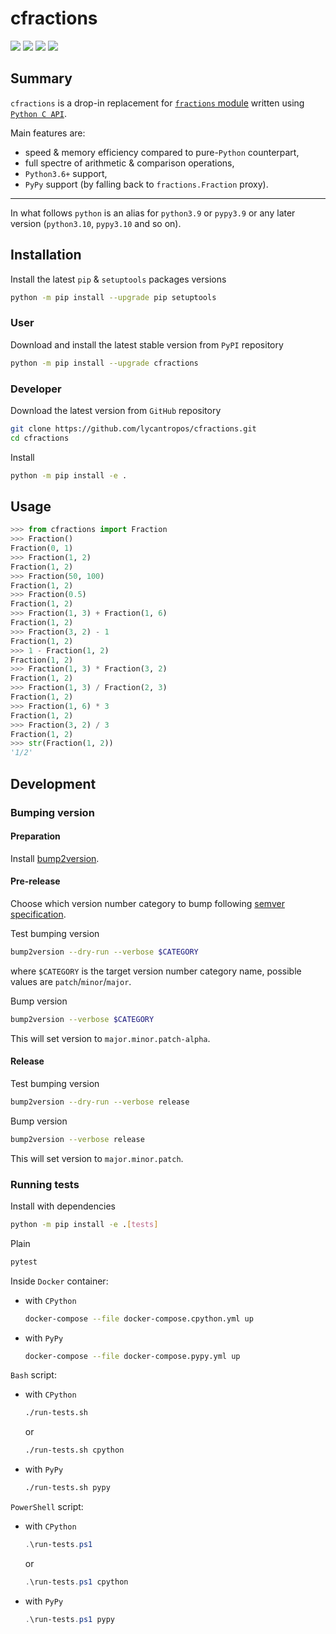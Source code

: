 cfractions
========

[![](https://github.com/lycantropos/cfractions/actions/workflows/ci.yml/badge.svg?branch=master)](https://github.com/lycantropos/cfractions/actions/workflows/ci.yml "Github Actions")
[![](https://codecov.io/gh/lycantropos/cfractions/branch/master/graph/badge.svg)](https://codecov.io/gh/lycantropos/cfractions "Codecov")
[![](https://img.shields.io/github/license/lycantropos/cfractions.svg)](https://github.com/lycantropos/cfractions/blob/master/LICENSE "License")
[![](https://badge.fury.io/py/cfractions.svg)](https://badge.fury.io/py/cfractions "PyPI")

Summary
-------

`cfractions` is a drop-in replacement for [`fractions` module](https://docs.python.org/library/fractions.html)
written using [`Python C API`](https://docs.python.org/c-api/index.html).

Main features are:
- speed & memory efficiency compared to pure-`Python` counterpart,
- full spectre of arithmetic & comparison operations,
- `Python3.6+` support,
- `PyPy` support (by falling back to `fractions.Fraction` proxy).

---

In what follows `python` is an alias for `python3.9` or `pypy3.9`
or any later version (`python3.10`, `pypy3.10` and so on).

Installation
------------

Install the latest `pip` & `setuptools` packages versions
```bash
python -m pip install --upgrade pip setuptools
```

### User

Download and install the latest stable version from `PyPI` repository
```bash
python -m pip install --upgrade cfractions
```

### Developer

Download the latest version from `GitHub` repository
```bash
git clone https://github.com/lycantropos/cfractions.git
cd cfractions
```

Install
```bash
python -m pip install -e .
```

Usage
-----
```python
>>> from cfractions import Fraction
>>> Fraction()
Fraction(0, 1)
>>> Fraction(1, 2)
Fraction(1, 2)
>>> Fraction(50, 100)
Fraction(1, 2)
>>> Fraction(0.5)
Fraction(1, 2)
>>> Fraction(1, 3) + Fraction(1, 6)
Fraction(1, 2)
>>> Fraction(3, 2) - 1
Fraction(1, 2)
>>> 1 - Fraction(1, 2)
Fraction(1, 2)
>>> Fraction(1, 3) * Fraction(3, 2)
Fraction(1, 2)
>>> Fraction(1, 3) / Fraction(2, 3)
Fraction(1, 2)
>>> Fraction(1, 6) * 3
Fraction(1, 2)
>>> Fraction(3, 2) / 3
Fraction(1, 2)
>>> str(Fraction(1, 2))
'1/2'

```

Development
-----------

### Bumping version

#### Preparation

Install
[bump2version](https://github.com/c4urself/bump2version#installation).

#### Pre-release

Choose which version number category to bump following [semver
specification](http://semver.org/).

Test bumping version
```bash
bump2version --dry-run --verbose $CATEGORY
```

where `$CATEGORY` is the target version number category name, possible
values are `patch`/`minor`/`major`.

Bump version
```bash
bump2version --verbose $CATEGORY
```

This will set version to `major.minor.patch-alpha`.

#### Release

Test bumping version
```bash
bump2version --dry-run --verbose release
```

Bump version
```bash
bump2version --verbose release
```

This will set version to `major.minor.patch`.

### Running tests

Install with dependencies
```bash
python -m pip install -e .[tests]
```

Plain
```bash
pytest
```

Inside `Docker` container:
- with `CPython`
  ```bash
  docker-compose --file docker-compose.cpython.yml up
  ```
- with `PyPy`
  ```bash
  docker-compose --file docker-compose.pypy.yml up
  ```

`Bash` script:
- with `CPython`
  ```bash
  ./run-tests.sh
  ```
  or
  ```bash
  ./run-tests.sh cpython
  ```

- with `PyPy`
  ```bash
  ./run-tests.sh pypy
  ```

`PowerShell` script:
- with `CPython`
  ```powershell
  .\run-tests.ps1
  ```
  or
  ```powershell
  .\run-tests.ps1 cpython
  ```
- with `PyPy`
  ```powershell
  .\run-tests.ps1 pypy
  ```
